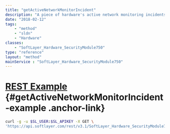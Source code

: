 ```yaml
---
title: "getActiveNetworkMonitorIncident"
description: "A piece of hardware's active network monitoring incidents."
date: "2018-02-12"
tags:
    - "method"
    - "sldn"
    - "Hardware"
classes:
    - "SoftLayer_Hardware_SecurityModule750"
type: "reference"
layout: "method"
mainService : "SoftLayer_Hardware_SecurityModule750"
---
```


# [REST Example](#getActiveNetworkMonitorIncident-example) <a href="/article/rest/"><i class="fas fa-question"></i></a> {#getActiveNetworkMonitorIncident-example .anchor-link} 
```bash
curl -g -u $SL_USER:$SL_APIKEY -X GET \
'https://api.softlayer.com/rest/v3.1/SoftLayer_Hardware_SecurityModule750/{SoftLayer_Hardware_SecurityModule750ID}/getActiveNetworkMonitorIncident'
```
